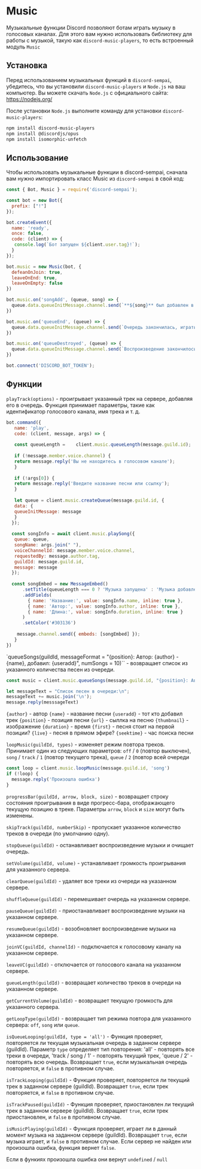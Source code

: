# Music
Музыкальные функции Discord позволяют ботам играть музыку в голосовых каналах. Для этого вам нужно использовать библиотеку для работы с музыкой, такую как `discord-music-players`, то есть встроенный модуль `Music`

## Установка
Перед использованием музыкальных функций в `discord-sempai`, убедитесь, что вы установили `discord-music-players` и `Node.js` на ваш компьютер. Вы можете скачать `Node.js` с официального сайта: https://nodejs.org/

После установки `Node.js` выполните команду для установки `discord-music-players`:

```sh
npm install discord-music-players
npm install @discordjs/opus
npm install isomorphic-unfetch
```

## Использование
Чтобы использовать музыкальные функции в discord-sempai, сначала вам нужно импортировать класс Music из `discord-sempai` в свой код:

```js
const { Bot, Music } = require('discord-sempai');

const bot = new Bot({
  prefix: ["!"]
});

bot.createEvent({
  name: 'ready',
  once: false,
  code: (client) => {
   console.log(`Бот запущен ${client.user.tag}!`);
  }
});

bot.music = new Music(bot, {
  defeanOnJoin: true,
  leaveOnEnd: true,
  leaveOnEmpty: false
})

bot.music.on('songAdd', (queue, song) => {
  queue.data.queueInitMessage.channel.send(`**${song}** был добавлен в очередь.`);
})

bot.music.on('queueEnd', (queue) => {
  queue.data.queueInitMessage.channel.send(`Очередь закончилась, играть не во что.`);
})

bot.music.on('queueDestroyed', (queue) => {
  queue.data.queueInitMessage.channel.send(`Воспроизведение закончилось.`);
})

bot.connect('DISCORD_BOT_TOKEN');
```

## Функции

`playTrack(options)` - проигрывает указанный трек на сервере, добавляя его в очередь. Функция принимает параметры, такие как идентификатор голосового канала, имя трека и т. д.

```js
bot.command({
   name: 'play',
   code: (client, message, args) => {
   
   const queueLength =    client.music.queueLength(message.guild.id);
   
   if (!message.member.voice.channel) {
   return message.reply('Вы не находитесь в голосовом канале');
   }
   
   if (!args[0]) {
   return message.reply('Введите название песни или ссылку');
   }
   
   let queue = client.music.createQueue(message.guild.id, {
   data: {
   queueInitMessage: message
   }
  });
  
  const songInfo = await client.music.playSong({
   queue: queue,
   songName: args.join(" "),
   voiceChannelId: message.member.voice.channel,
   requestedBy: message.author.tag,
   guildId: message.guild.id,
   message: message
  });
  
  const songEmbed = new MessageEmbed()
      .setTitle(queueLength === 0 ? 'Музыка запущена' : 'Музыка добавлена')
      .addFields(
        { name: 'Название:', value: songInfo.name, inline: true },
        { name: 'Автор:', value: songInfo.author, inline: true },
        { name: 'Длина:', value: songInfo.duration, inline: true }
      )
      .setColor('#303136')
    
    message.channel.send({ embeds: [songEmbed] });
   }
})
```

`queueSongs(guildId, messageFormat = "{position}: Автор: {author} - {name}, добавил: {useradd}", numSongs = 10)`` - возвращает список из указанного количества песен из очереди.

```js
const music = client.music.queueSongs(message.guild.id, "{position}: Автор: {author} - {name}, добавил: {useradd}");

let messageText = "Список песен в очереди:\n";
messageText += music.join('\n');
message.reply(messsageText)
```

`{author}` - автор
`{name}` - название песни
`{useradd}` - тот кто добавил трек
`{position}` - позиция песни
`{url}` - сыллка на песню 
`{thumbnail}` - изображение 
`{duration}` - время
`{first}` - песня стоит на первой позиции?
`{live}` - песня в прямом эфире?
`{seektime}` - час поиска песни

`loopMusic(guildId, types)` - изменяет режим повтора треков. Принимает один из следующих параметров: `off` / `0` (повтор выключен), `song` / `track` / `1` (повтор текущего трека), `queue` / `2` (повтор всей очереди

```js
const loop = client.music.loopMusic(message.guild.id, 'song')
if (!loop) {
  message.reply('Произошла ошибка')
}
```

`progressBar(guildId, arrow, block, size)` - возвращает строку состояния проигрывания в виде прогресс-бара, отображающего текущую позицию в треке. Параметры `arrow`, `block` и `size` могут быть изменены.

`skipTrack(guildId, numberSkip)` - пропускает указанное количество треков в очереди (по умолчанию одну).

`stopQueue(guildId)` - останавливает воспроизведение музыки и очищает очередь.

`setVolume(guildId, volume)` - устанавливает громкость проигрывания для указанного сервера.

`clearQueue(guildId)` - удаляет все треки из очереди на указанном сервере.

`shuffleQueue(guildId)` - перемешивает очередь на указанном сервере.

`pauseQueue(guildId)` - приостанавливает воспроизведение музыки на указанном сервере.

`resumeQueue(guildId)` - возобновляет воспроизведение музыки на указанном сервере.

`joinVC(guildId, channelId)` - подключается к голосовому каналу на указанном сервере.

`leaveVC(guildId)` - отключается от голосового канала на указанном сервере.

`gueueLength(guildId)` - возвращает количество треков в очереди на указанном сервере.

`getCurrentVolume(guildId)` - возвращает текущую громкость для указанного сервера.

`getLoopType(guildId)` - возвращает тип режима повтора для указанного сервера: `off`, `song` или `queue`.

`isQueueLooping(guildId, type = 'all')` -  Функция проверяет, повторяется ли текущая музыкальная очередь в заданном сервере (guildId). Параметр `type` определяет тип повторения: 'all' - повторять все треки в очереди, 'track / song / 1' - повторять текущий трек, 'queue / 2' - повторять всю очередь. Возвращает `true`, если музыкальная очередь повторяется, и `false` в противном случае.

`isTrackLooping(guildId)` - Функция проверяет, повторяется ли текущий трек в заданном сервере (guildId). Возвращает `true`, если трек повторяется, и `false` в противном случае.

`isTrackPaused(guildId)` - Функция проверяет, приостановлен ли текущий трек в заданном сервере (guildId). Возвращает `true`, если трек приостановлен, и `false` в противном случае.

`isMusicPlaying(guildId)` - Функция проверяет, играет ли в данный момент музыка на заданном сервере (guildId). Возвращает `true`, если музыка играет, и `false` в противном случае. Если сервер не найден или произошла ошибка, функция вернет `false`.

Если в функиях произошла ошибка они вернут `undefined` / `null`